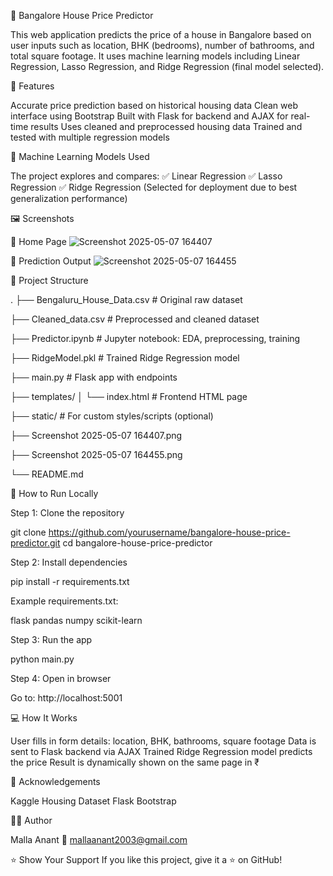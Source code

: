 🏡 Bangalore House Price Predictor

This web application predicts the price of a house in Bangalore based on user inputs such as location, BHK (bedrooms), number of bathrooms, and total square footage. It uses machine learning models including Linear Regression, Lasso Regression, and Ridge Regression (final model selected).

🚀 Features

Accurate price prediction based on historical housing data
Clean web interface using Bootstrap
Built with Flask for backend and AJAX for real-time results
Uses cleaned and preprocessed housing data
Trained and tested with multiple regression models

🧠 Machine Learning Models Used

The project explores and compares:
✅ Linear Regression
✅ Lasso Regression
✅ Ridge Regression (Selected for deployment due to best generalization performance)

🖼️ Screenshots

🔹 Home Page
![Screenshot 2025-05-07 164407](https://github.com/user-attachments/assets/d3fc0bb7-619a-4c4e-b448-c5618c32683f)

🔹 Prediction Output
![Screenshot 2025-05-07 164455](https://github.com/user-attachments/assets/97da33b1-4289-44b0-8893-c8acae38da27)

📁 Project Structure

.
├── Bengaluru_House_Data.csv       # Original raw dataset

├── Cleaned_data.csv               # Preprocessed and cleaned dataset

├── Predictor.ipynb                # Jupyter notebook: EDA, preprocessing, training

├── RidgeModel.pkl                 # Trained Ridge Regression model

├── main.py                        # Flask app with endpoints

├── templates/
│   └── index.html                 # Frontend HTML page

├── static/                        # For custom styles/scripts (optional)

├── Screenshot 2025-05-07 164407.png

├── Screenshot 2025-05-07 164455.png

└── README.md

🧪 How to Run Locally

Step 1: Clone the repository

git clone https://github.com/yourusername/bangalore-house-price-predictor.git
cd bangalore-house-price-predictor

Step 2: Install dependencies

pip install -r requirements.txt

Example requirements.txt:

flask
pandas
numpy
scikit-learn

Step 3: Run the app

python main.py

Step 4: Open in browser

Go to: http://localhost:5001

💻 How It Works

User fills in form details: location, BHK, bathrooms, square footage
Data is sent to Flask backend via AJAX
Trained Ridge Regression model predicts the price
Result is dynamically shown on the same page in ₹

🙌 Acknowledgements

Kaggle Housing Dataset
Flask
Bootstrap

🙋‍♂️ Author

Malla Anant 📧 mallaanant2003@gmail.com

⭐️ Show Your Support If you like this project, give it a ⭐ on GitHub!
